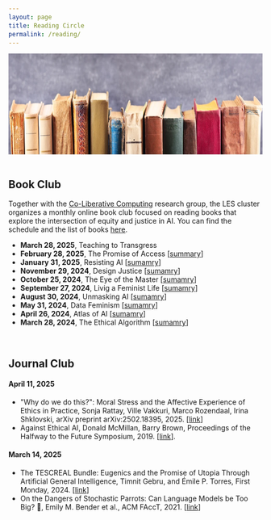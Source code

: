 ```yaml
---
layout: page
title: Reading Circle
permalink: /reading/
---
```

<center><img src="/images/reading.png" width="1000" height="200" align="center"></center>

<br>

## Book Club
Together with the [Co-Liberative Computing](https://co-liberative-computing.github.io) research group, the LES cluster organizes a monthly online book club focused on reading books that explore the intersection of equity and justice in AI. You can find the schedule and the list of books [here](https://co-liberative-computing.github.io/books/).

* **March 28, 2025**, Teaching to Transgress
* **February 28, 2025**, The Promise of Access [[summary](https://co-liberative-computing.github.io/summary/summary_the_promise_of_access/)]
* **January 31, 2025**, Resisting AI [[sumamry](https://co-liberative-computing.github.io/summary/summary_resisting_ai/)]
* **November 29, 2024**, Design Justice [[sumamry](https://co-liberative-computing.github.io/summary/summary_design_justice/)]
* **October 25, 2024**, The Eye of the Master [[sumamry](https://co-liberative-computing.github.io/summary/summary_the_eye_of_the_master/)]
* **September 27, 2024**, Livig a Feminist Life [[sumamry](https://co-liberative-computing.github.io/summary/summary_living_a_feminist_life/)]
* **August 30, 2024**, Unmasking AI [[sumamry](https://co-liberative-computing.github.io/summary/summary_unmasking_ai/)]
* **May 31, 2024**, Data Feminism [[sumamry](https://co-liberative-computing.github.io/summary/summary_data_feminism/)]
* **April 26, 2024**, Atlas of AI [[sumamry](https://co-liberative-computing.github.io/summary/summary_atlas_of_ai/)]
* **March 28, 2024**, The Ethical Algorithm [[sumamry](https://co-liberative-computing.github.io/summary/summary_the_ethical_algorithm/)]

<br>

## Journal Club

#### **April 11, 2025**
* "Why do we do this?": Moral Stress and the Affective Experience of Ethics in Practice, Sonja Rattay, Ville Vakkuri, Marco Rozendaal, Irina Shklovski, arXiv preprint arXiv:2502.18395, 2025. [[link](https://arxiv.org/pdf/2502.18395)]
* Against Ethical AI, Donald McMillan, Barry Brown, Proceedings of the Halfway to the Future Symposium, 2019. [[link](https://dl.acm.org/doi/pdf/10.1145/3363384.3363393?casa_token=f42ww1tTjA0AAAAA:vw5RBYSXn6BGw7Bb-jIdyd237JGc77r5bjaA7ReoThH4vvuCDMIH3qabJwd0ueZFxAU9GZiTxheY6g)].

#### **March 14, 2025**
* The TESCREAL Bundle: Eugenics and the Promise of Utopia Through Artificial General Intelligence, Timnit Gebru, and Émile P. Torres, First Monday, 2024. [[link](https://firstmonday.org/ojs/index.php/fm/article/view/13636/11606)]
* On the Dangers of Stochastic Parrots: Can Language Models be Too Big? 🦜, Emily M. Bender et al., ACM FAccT, 2021. [[link](https://dl.acm.org/doi/pdf/10.1145/3442188.3445922)]
